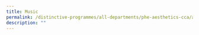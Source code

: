 ```yaml
---
title: Music
permalink: /distinctive-programmes/all-departments/phe-aesthetics-cca/aesthetics/music/
description: ""
---
```

